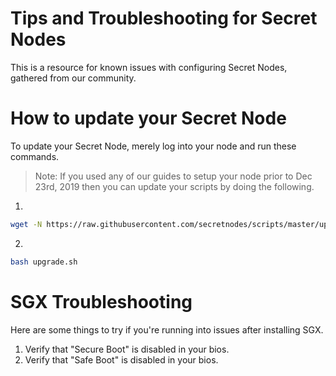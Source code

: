 # Tips and Troubleshooting for Secret Nodes

This is a resource for known issues with configuring Secret Nodes, gathered from our community.

# How to update your Secret Node

To update your Secret Node, merely log into your node and run these commands.

> Note: If you used any of our guides to setup your node prior to Dec 23rd, 2019 then you can update your scripts by doing the following.

1.
```bash
wget -N https://raw.githubusercontent.com/secretnodes/scripts/master/upgrade.sh
```

2.
```bash
bash upgrade.sh
```

# SGX Troubleshooting

Here are some things to try if you're running into issues after installing SGX.

1. Verify that "Secure Boot" is disabled in your bios.
2. Verify that "Safe Boot" is disabled in your bios.
